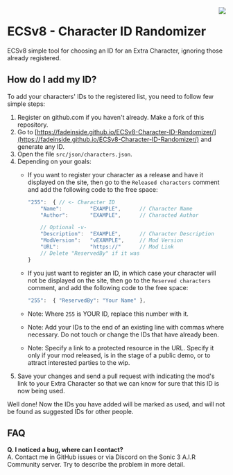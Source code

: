 <img src="src/img/favicon.png" align="right" />

# ECSv8 - Character ID Randomizer

ECSv8 simple tool for choosing an ID for an Extra Character, ignoring those already registered.

## How do I add my ID?

To add your characters' IDs to the registered list, you need to follow few simple steps:

1. Register on github.com if you haven't already. Make a fork of this repository.
2. Go to [https://fadeinside.github.io/ECSv8-Character-ID-Randomizer/](https://fadeinside.github.io/ECSv8-Character-ID-Randomizer/) and generate any ID.
3. Open the file `src/json/characters.json`.
4. Depending on your goals:
	- If you want to register your character as a release and have it displayed on the site, then go to the `Released characters` comment and add the following code to the free space:

		```js
		"255":	{ // <- Character ID
			"Name":			"EXAMPLE",		// Character Name
			"Author":		"EXAMPLE",		// Characted Author

			// Optional -v-
			"Description":	"EXAMPLE",		// Character Description
			"ModVersion":	"vEXAMPLE",		// Mod Version
			"URL":			"https://"		// Mod Link
			// Delete "ReservedBy" if it was
		}
		```
	- If you just want to register an ID, in which case your character will not be displayed on the site, then go to the `Reserved characters` comment, and add the following code to the free space:

		```js
		"255":	{ "ReservedBy":	"Your Name" },
		```

	- Note: Where `255` is YOUR ID, replace this number with it.
    - Note: Add your IDs to the end of an existing line with commas where necessary. Do not touch or change the IDs that have already been.
	- Note: Specify a link to a protected resource in the URL. Specify it only if your mod released, is in the stage of a public demo, or to attract interested parties to the wip.
5. Save your changes and send a pull request with indicating the mod's link to your Extra Character so that we can know for sure that this ID is now being used.

Well done! Now the IDs you have added will be marked as used, and will not be found as suggested IDs for other people.

## FAQ

**Q. I noticed a bug, where can I contact?**  
A. Contact me in GitHub issues or via Discord on the Sonic 3 A.I.R Community server. Try to describe the problem in more detail.